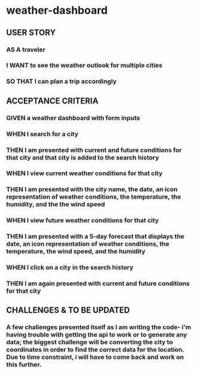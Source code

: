 # weather-dashboard

## USER STORY
### AS A traveler
### I WANT to see the weather outlook for multiple cities
### SO THAT I can plan a trip accordingly


## ACCEPTANCE CRITERIA
### GIVEN a weather dashboard with form inputs
### WHEN I search for a city
### THEN I am presented with current and future conditions for that city and that city is added to the search history
### WHEN I view current weather conditions for that city
### THEN I am presented with the city name, the date, an icon representation of weather conditions, the temperature, the humidity, and the the wind speed
### WHEN I view future weather conditions for that city
### THEN I am presented with a 5-day forecast that displays the date, an icon representation of weather conditions, the temperature, the wind speed, and the humidity
### WHEN I click on a city in the search history
### THEN I am again presented with current and future conditions for that city

## CHALLENGES & TO BE UPDATED
### A few challenges presented itself as I am writing the code- i'm having trouble with getting the api to work or to generate any data; the biggest challenge will be converting the city to coordinates in order to find the correct data for the location. Due to time constraint, i will have to come back and work on this further. 

